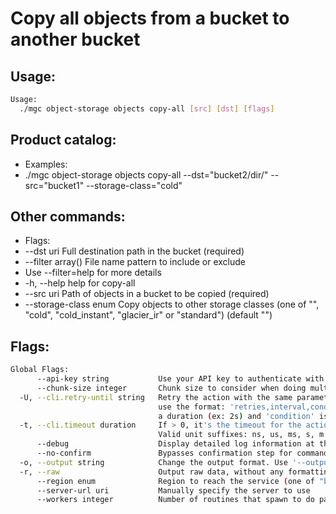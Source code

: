 # Copy all objects from a bucket to another bucket

## Usage:
```bash
Usage:
  ./mgc object-storage objects copy-all [src] [dst] [flags]
```

## Product catalog:
- Examples:
- ./mgc object-storage objects copy-all --dst="bucket2/dir/" --src="bucket1" --storage-class="cold"

## Other commands:
- Flags:
- --dst uri              Full destination path in the bucket (required)
- --filter array()       File name pattern to include or exclude
- Use --filter=help for more details
- -h, --help                 help for copy-all
- --src uri              Path of objects in a bucket to be copied (required)
- --storage-class enum   Copy objects to other storage classes (one of "", "cold", "cold_instant", "glacier_ir" or "standard") (default "")

## Flags:
```bash
Global Flags:
      --api-key string           Use your API key to authenticate with the API
      --chunk-size integer       Chunk size to consider when doing multipart requests. Specified in Mb (range: 8 - 5120) (default 8)
  -U, --cli.retry-until string   Retry the action with the same parameters until the given condition is met. The flag parameters
                                 use the format: 'retries,interval,condition', where 'retries' is a positive integer, 'interval' is
                                 a duration (ex: 2s) and 'condition' is a 'engine=value' pair such as "jsonpath=expression"
  -t, --cli.timeout duration     If > 0, it's the timeout for the action execution. It's specified as numbers and unit suffix.
                                 Valid unit suffixes: ns, us, ms, s, m and h. Examples: 300ms, 1m30s
      --debug                    Display detailed log information at the debug level
      --no-confirm               Bypasses confirmation step for commands that ask a confirmation from the user
  -o, --output string            Change the output format. Use '--output=help' to know more details.
  -r, --raw                      Output raw data, without any formatting or coloring
      --region enum              Region to reach the service (one of "br-mgl1", "br-ne1" or "br-se1") (default "br-se1")
      --server-url uri           Manually specify the server to use
      --workers integer          Number of routines that spawn to do parallel operations within object_storage (min: 1) (default 5)
```


